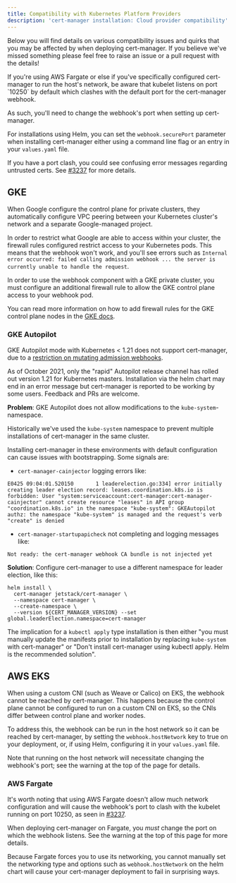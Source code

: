 ```yaml
---
title: Compatibility with Kubernetes Platform Providers
description: 'cert-manager installation: Cloud provider compatibility'
---
```


Below you will find details on various compatibility issues and quirks that you
may be affected by when deploying cert-manager. If you believe we've missed something
please feel free to raise an issue or a pull request with the details!

<div className="alert">
If you're using AWS Fargate or else if you've specifically configured
cert-manager to run the host's network, be aware that kubelet listens on port
`10250` by default which clashes with the default port for the cert-manager
webhook.

As such, you'll need to change the webhook's port when setting up cert-manager.

For installations using Helm, you can set the `webhook.securePort` parameter
when installing cert-manager either using a command line flag or an entry in
your `values.yaml` file.

If you have a port clash, you could see confusing error messages regarding
untrusted certs. See [#3237](https://github.com/cert-manager/cert-manager/issues/3237)
for more details.
</div>

## GKE

When Google configure the control plane for private clusters, they automatically
configure VPC peering between your Kubernetes cluster's network and a separate
Google-managed project.

In order to restrict what Google are able to access within your cluster, the
firewall rules configured restrict access to your Kubernetes pods. This means
that the webhook won't work, and you'll see errors such as
`Internal error occurred: failed calling admission webhook ... the server is
currently unable to handle the request`.

In order to use the webhook component with a GKE private cluster, you must
configure an additional firewall rule to allow the GKE control plane access to
your webhook pod.

You can read more information on how to add firewall rules for the GKE control
plane nodes in the [GKE
docs](https://cloud.google.com/kubernetes-engine/docs/how-to/private-clusters#add_firewall_rules).


### GKE Autopilot

GKE Autopilot mode with Kubernetes < 1.21 does not support cert-manager,
due to a [restriction on mutating admission webhooks](https://github.com/cert-manager/cert-manager/issues/3717).

As of October 2021, only the "rapid" Autopilot release channel has rolled
out version 1.21 for Kubernetes masters. Installation via the helm chart
may end in an error message but cert-manager is reported to be working by
some users. Feedback and PRs are welcome.

**Problem**: GKE Autopilot does not allow modifications to the `kube-system`-namespace.

Historically we've used the `kube-system` namespace to prevent multiple installations of cert-manager in the same cluster.

Installing cert-manager in these environments with default configuration can cause issues with bootstrapping.
Some signals are:

* `cert-manager-cainjector` logging errors like:

```text
E0425 09:04:01.520150       1 leaderelection.go:334] error initially creating leader election record: leases.coordination.k8s.io is forbidden: User "system:serviceaccount:cert-manager:cert-manager-cainjector" cannot create resource "leases" in API group "coordination.k8s.io" in the namespace "kube-system": GKEAutopilot authz: the namespace "kube-system" is managed and the request's verb "create" is denied
```

* `cert-manager-startupapicheck` not completing and logging messages like:

```text
Not ready: the cert-manager webhook CA bundle is not injected yet
```

**Solution**: Configure cert-manager to use a different namespace for leader election, like this:

```console
helm install \
  cert-manager jetstack/cert-manager \
  --namespace cert-manager \
  --create-namespace \
  --version ${CERT_MANAGER_VERSION} --set global.leaderElection.namespace=cert-manager
```

The implication for a `kubectl apply` type installation is then either "you must manually update the manifests prior to installation by replacing `kube-system` with cert-manager" or "Don't install cert-manager using kubectl apply. Helm is the recommended solution".

## AWS EKS

When using a custom CNI (such as Weave or Calico) on EKS, the webhook cannot be
reached by cert-manager. This happens because the control plane cannot be
configured to run on a custom CNI on EKS, so the CNIs differ between control
plane and worker nodes.

To address this, the webhook can be run in the host network so it can be reached
by cert-manager, by setting the `webhook.hostNetwork` key to true on your
deployment, or, if using Helm, configuring it in your `values.yaml` file.

Note that running on the host network will necessitate changing the webhook's
port; see the warning at the top of the page for details.

### AWS Fargate

It's worth noting that using AWS Fargate doesn't allow much network configuration and
will cause the webhook's port to clash with the kubelet running on port 10250, as seen
in [#3237](https://github.com/cert-manager/cert-manager/issues/3237).

When deploying cert-manager on Fargate, you _must_ change the port on which
the webhook listens. See the warning at the top of this page for more details.

Because Fargate forces you to use its networking, you cannot manually set the networking
type and options such as `webhook.hostNetwork` on the helm chart will cause your
cert-manager deployment to fail in surprising ways.
